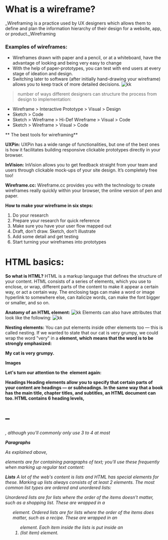 # What is a wireframe?
_Wireframing is a practice used by UX designers which allows them to define and plan the information hierarchy of their design for a website, app, or product._Wireframing
### Examples of wireframes:
* Wireframes drawn with paper and a pencil, or at a whiteboard, have the advantage of looking and being very easy to change
* With the help of paper-prototypes, you can test with end users at every stage of ideation and design.
* Switching later to software (after initially hand-drawing your wireframe) allows you to keep track of more detailed decisions.
![kk](https://d33wubrfki0l68.cloudfront.net/dbb80f2f6a5dafa25f702ad00bc429057fb59cec/52716/en/blog/uploads/versions/samuel-student-wireframe---x----972-715x---.png)

>number of ways different designers can structure the process from design to implementation: 

- Wireframe > Interactive Prototype > Visual > Design
- Sketch > Code
- Sketch > Wireframe > Hi-Def Wireframe > Visual > Code
- Sketch > Wireframe > Visual > Code

** The best tools for wireframing**

**UXPin:** UXPin has a wide range of functionalities, but one of the best ones is how it facilitates building responsive clickable prototypes directly in your browser.

**InVision:** InVision allows you to get feedback straight from your team and users through clickable mock-ups of your site design. It’s completely free too!

**Wireframe.cc:** Wireframe.cc provides you with the technology to create wireframes really quickly within your browser, the online version of pen and paper.

**How to make your wireframe in six steps:**

1. Do your research
2.  Prepare your research for quick reference
3. Make sure you have your user flow mapped out
4. Draft, don’t draw. Sketch, don’t illustrate
5. Add some detail and get testing
6. Start turning your wireframes into prototypes

# HTML basics:
**So what is HTML?**
HTML is a markup language that defines the structure of your content. HTML consists of a series of elements, which you use to enclose, or wrap, different parts of the content to make it appear a certain way, or act a certain way. The enclosing tags can make a word or image hyperlink to somewhere else, can italicize words, can make the font bigger or smaller, and so on. 

**Anatomy of an HTML element:**
![kk](https://developer.mozilla.org/en-US/docs/Learn/Getting_started_with_the_web/HTML_basics/grumpy-cat-small.png)
Elements can also have attributes that look like the following:
![kk](https://developer.mozilla.org/en-US/docs/Learn/Getting_started_with_the_web/HTML_basics/grumpy-cat-attribute-small.png)

**Nesting elements:**
You can put elements inside other elements too — this is called nesting. If we wanted to state that our cat is very grumpy, we could wrap the word "very" in a <strong> element, which means that the word is to be strongly emphasized:

<p>My cat is <strong>very</strong> grumpy.</p>

**Images**

Let's turn our attention to the <img> element again:

**Headings**
Heading elements allow you to specify that certain parts of your content are headings — or subheadings. In the same way that a book has the main title, chapter titles, and subtitles, an HTML document can too. HTML contains 6 heading levels, <h1>–<h6>, although you'll commonly only use 3 to 4 at most

 **Paragraphs**

 As explained above, <p> elements are for containing paragraphs of text; you'll use these frequently when marking up regular text content:

 **Lists**
 A lot of the web's content is lists and HTML has special elements for these. Marking up lists always consists of at least 2 elements. The most common list types are ordered and unordered lists:

Unordered lists are for lists where the order of the items doesn't matter, such as a shopping list. These are wrapped in a <ul> element.
Ordered lists are for lists where the order of the items does matter, such as a recipe. These are wrapped in an <ol> element.
Each item inside the lists is put inside an <li> (list item) element.


